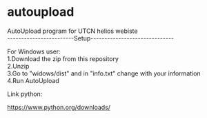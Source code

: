 # autoupload
AutoUpload program for UTCN helios webiste<br />
------------------------Setup------------------------------<br />

For Windows user: 
<br />
1.Download the zip from this repository <br />
2.Unzip<br />
3.Go to "widows/dist" and in "info.txt" change with your information<br />
4.Run AutoUpload<br />


Link python:

https://www.python.org/downloads/
